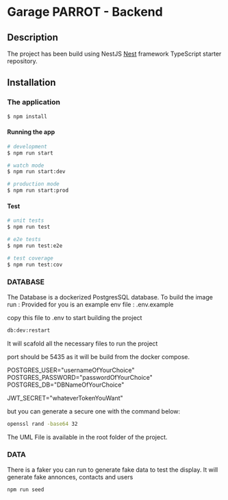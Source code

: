 # Garage PARROT - Backend

## Description

The project has been build using NestJS
[Nest](https://github.com/nestjs/nest) framework TypeScript starter repository.

## Installation

### The application

```bash
$ npm install
```

#### Running the app

```bash
# development
$ npm run start

# watch mode
$ npm run start:dev

# production mode
$ npm run start:prod
```

#### Test

```bash
# unit tests
$ npm run test

# e2e tests
$ npm run test:e2e

# test coverage
$ npm run test:cov
```

### DATABASE

The Database is a dockerized PostgresSQL database. To build the image run :
Provided for you is an example env file : .env.example

copy this file to .env to start building the project

```bash
db:dev:restart
```

It will scafold all the necessary files to run the project

port should be 5435 as it will be build from the docker compose.

POSTGRES_USER="usernameOfYourChoice"
POSTGRES_PASSWORD="passwordOfYourChoice"
POSTGRES_DB="DBNameOfYourChoice"

JWT_SECRET="whateverTokenYouWant"

but you can generate a secure one with the command below:

```bash
openssl rand -base64 32
```

The UML File is available in the root folder of the project.

### DATA

There is a faker you can run to generate fake data to test the display.
It will generate fake annonces, contacts and users

```bash
npm run seed
```
